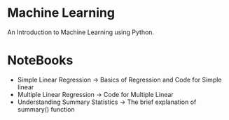 # Machine Learning
An Introduction to Machine Learning using Python.

# NoteBooks

- Simple Linear Regression -> Basics of Regression and Code for Simple linear
- Multiple Linear Regression -> Code for Multiple Linear
- Understanding Summary Statistics -> The brief explanation of summary() function
